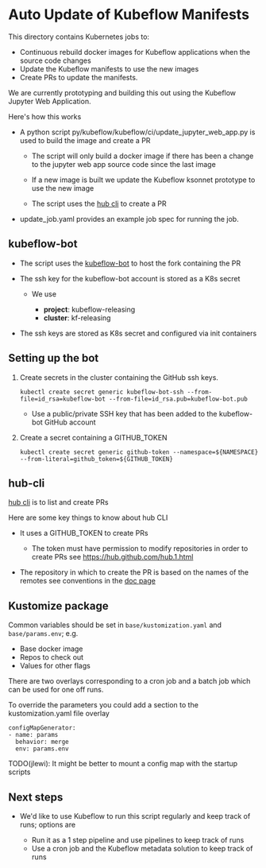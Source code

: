 # Auto Update of Kubeflow Manifests

This directory contains Kubernetes jobs to:

* Continuous rebuild docker images for Kubeflow applications when the source code changes
* Update the Kubeflow manifests to use the new images
* Create PRs to update the manifests.

We are currently prototyping and building this out using the Kubeflow Jupyter Web Application.

Here's how this works

* A python script py/kubeflow/kubeflow/ci/update_jupyter_web_app.py is used to build the image and create a PR

  * The script will only build a docker image if there has been a change to the jupyter web app source code since the last image

  * If a new image is built we update the Kubeflow ksonnet prototype to use the new image

  * The script uses the [hub cli](https://hub.github.com/) to create a PR


* update_job.yaml provides an example job spec for running the job.


## kubeflow-bot

* The script uses the [kubeflow-bot](https://github.com/kubeflow-bot) to host the fork containing the PR
* The ssh key for the kubeflow-bot account is stored as a K8s secret

  * We use 

    * **project**: kubeflow-releasing
  	* **cluster**: kf-releasing

* The ssh keys are stored as K8s secret and configured via init containers

## Setting up the bot

1. Create secrets in the cluster containing the GitHub ssh keys.

    ```
    kubectl create secret generic kubeflow-bot-ssh --from-file=id_rsa=kubeflow-bot --from-file=id_rsa.pub=kubeflow-bot.pub 
    ```

    * Use a public/private SSH key that has been added to the kubeflow-bot GitHub account

1. Create a secret containing a GITHUB_TOKEN

    ```
    kubectl create secret generic github-token --namespace=${NAMESPACE} --from-literal=github_token=${GITHUB_TOKEN}
    ```

## hub-cli

[hub cli](https://hub.github.com/) is to list and create PRs

Here are some key things to know about hub CLI

  * It uses a GITHUB_TOKEN to create PRs

  	* The token must have permission to modify repositories in order to create PRs see https://hub.github.com/hub.1.html

  * The repository in which to create the PR is based on the names of the remotes see conventions in the [doc page](https://hub.github.com/hub.1.html)


## Kustomize package

Common variables should be set in `base/kustomization.yaml` and `base/params.env`; e.g.
 
  * Base docker image
  * Repos to check out
  * Values for other flags

There are two overlays corresponding to a cron job and a batch job which can be used for one off runs.

To override the parameters you could add a section to the kustomization.yaml file overlay

```
configMapGenerator:
- name: params
  behavior: merge
  env: params.env
```

TODO(jlewi): It might be better to mount a config map with the startup scripts

## Next steps

* We'd like to use Kubeflow to run this script regularly and keep track of runs; options are

  * Run it as a 1 step pipeline and use pipelines to keep track of runs
  * Use a cron job and the Kubeflow metadata solution to keep track of runs